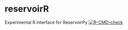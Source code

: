 # reservoirR
Experimental R interface for ReservoirPy
[![R-CMD-check](https://github.com/reservoirpy/reservoirR/workflows/R-CMD-check/badge.svg)](https://github.com/reservoirpy/reservoirR/actions)

